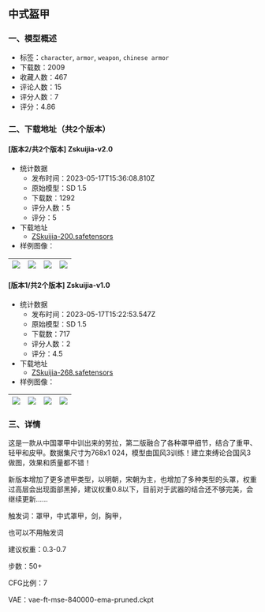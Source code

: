 ## 中式盔甲
### 一、模型概述

- 标签：`character`, `armor`, `weapon`, `chinese armor`
- 下载数：2009
- 收藏人数：467
- 评论人数：15
- 评分人数：7
- 评分：4.86

### 二、下载地址（共2个版本）

#### [版本2/共2个版本] Zskuijia-v2.0

- 统计数据
  - 发布时间：2023-05-17T15:36:08.810Z
  - 原始模型：SD 1.5
  - 下载数：1292
  - 评分人数：5
  - 评分：5
- 下载地址
  - [ZSkuijia-200.safetensors](https://civitai.com/api/download/models/73323)
- 样例图像：

| <img src="https://image.civitai.com/xG1nkqKTMzGDvpLrqFT7WA/1e792727-9c5a-404a-b6c0-421ee72a5422/width=450/818656.jpeg" /> | <img src="https://image.civitai.com/xG1nkqKTMzGDvpLrqFT7WA/50268d55-1527-4b27-a683-b9043db150b3/width=450/818681.jpeg" /> | <img src="https://image.civitai.com/xG1nkqKTMzGDvpLrqFT7WA/7cb1da60-164f-42f5-ab71-b047aae7ee65/width=450/818769.jpeg" /> | <img src="https://image.civitai.com/xG1nkqKTMzGDvpLrqFT7WA/87290684-4987-41e4-a25f-9601da3ae155/width=450/818773.jpeg" /> |
| ---- | ---- | ---- | ---- |

#### [版本1/共2个版本] Zskuijia-v1.0

- 统计数据
  - 发布时间：2023-05-17T15:22:53.547Z
  - 原始模型：SD 1.5
  - 下载数：717
  - 评分人数：2
  - 评分：4.5
- 下载地址
  - [ZSkuijia-268.safetensors](https://civitai.com/api/download/models/56813)
- 样例图像：

| <img src="https://image.civitai.com/xG1nkqKTMzGDvpLrqFT7WA/83cc0214-d91a-4bbb-ba6f-84239ae9a500/width=450/616246.jpeg" /> | <img src="https://image.civitai.com/xG1nkqKTMzGDvpLrqFT7WA/27cdb5ad-7fe4-4752-6dad-0d6da345bc00/width=450/620684.jpeg" /> | <img src="https://image.civitai.com/xG1nkqKTMzGDvpLrqFT7WA/520a6e33-9568-4e9c-6656-95f983bbcf00/width=450/620681.jpeg" /> | <img src="https://image.civitai.com/xG1nkqKTMzGDvpLrqFT7WA/5f5da1d3-f560-405f-e9a5-f918168c5b00/width=450/616073.jpeg" /> |
| ---- | ---- | ---- | ---- |


### 三、详情
<p>这是一款从中国罩甲中训出来的劳拉，第二版融合了各种罩甲细节，结合了重甲、轻甲和皮甲。数据集尺寸为768x1 024，模型由国风3训练！建立束缚论合国风3做图，效果和质量都不错！</p><p>新版本增加了更多遮甲类型，以明朝，宋朝为主，也增加了多种类型的头罩，权重过高层会出现面部黑掉，建议权重0.8以下，目前对于武器的结合还不够完美，会继续更新......</p><p>触发词：罩甲，中式罩甲，剑，胸甲，</p><p>也可以不用触发词</p><p>建议权重：0.3-0.7</p><p>步数：50+</p><p>CFG比例：7</p><p>VAE：vae-ft-mse-840000-ema-pruned.ckpt</p>